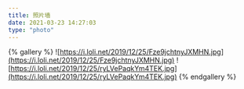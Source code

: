 ```yaml
---
title: 照片墙
date: 2021-03-23 14:27:03
type: "photo"
---
```


{% gallery %}
![https://i.loli.net/2019/12/25/Fze9jchtnyJXMHN.jpg](https://i.loli.net/2019/12/25/Fze9jchtnyJXMHN.jpg)
![https://i.loli.net/2019/12/25/ryLVePaqkYm4TEK.jpg](https://i.loli.net/2019/12/25/ryLVePaqkYm4TEK.jpg)
{% endgallery %}

